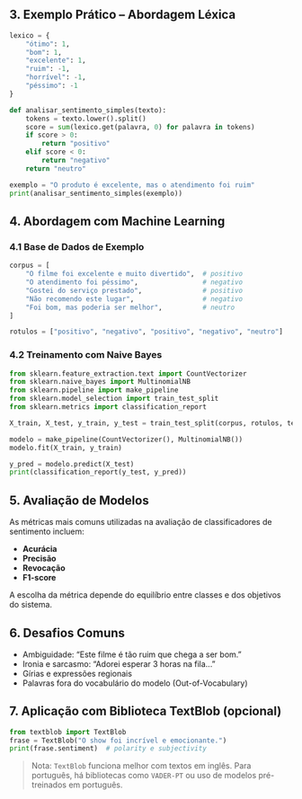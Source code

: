 ## 3. Exemplo Prático – Abordagem Léxica

```python
lexico = {
    "ótimo": 1,
    "bom": 1,
    "excelente": 1,
    "ruim": -1,
    "horrível": -1,
    "péssimo": -1
}

def analisar_sentimento_simples(texto):
    tokens = texto.lower().split()
    score = sum(lexico.get(palavra, 0) for palavra in tokens)
    if score > 0:
        return "positivo"
    elif score < 0:
        return "negativo"
    return "neutro"

exemplo = "O produto é excelente, mas o atendimento foi ruim"
print(analisar_sentimento_simples(exemplo))
```


## 4. Abordagem com Machine Learning

### 4.1 Base de Dados de Exemplo

```python
corpus = [
    "O filme foi excelente e muito divertido",  # positivo
    "O atendimento foi péssimo",                # negativo
    "Gostei do serviço prestado",               # positivo
    "Não recomendo este lugar",                 # negativo
    "Foi bom, mas poderia ser melhor",          # neutro
]

rotulos = ["positivo", "negativo", "positivo", "negativo", "neutro"]
```

### 4.2 Treinamento com Naive Bayes

```python
from sklearn.feature_extraction.text import CountVectorizer
from sklearn.naive_bayes import MultinomialNB
from sklearn.pipeline import make_pipeline
from sklearn.model_selection import train_test_split
from sklearn.metrics import classification_report

X_train, X_test, y_train, y_test = train_test_split(corpus, rotulos, test_size=0.4)

modelo = make_pipeline(CountVectorizer(), MultinomialNB())
modelo.fit(X_train, y_train)

y_pred = modelo.predict(X_test)
print(classification_report(y_test, y_pred))
```

## 5. Avaliação de Modelos

As métricas mais comuns utilizadas na avaliação de classificadores de sentimento incluem:

* **Acurácia**
* **Precisão**
* **Revocação**
* **F1-score**

A escolha da métrica depende do equilíbrio entre classes e dos objetivos do sistema.

## 6. Desafios Comuns

* Ambiguidade: “Este filme é tão ruim que chega a ser bom.”
* Ironia e sarcasmo: “Adorei esperar 3 horas na fila...”
* Gírias e expressões regionais
* Palavras fora do vocabulário do modelo (Out-of-Vocabulary)

## 7. Aplicação com Biblioteca TextBlob (opcional)

```python
from textblob import TextBlob
frase = TextBlob("O show foi incrível e emocionante.")
print(frase.sentiment)  # polarity e subjectivity
```

> Nota: `TextBlob` funciona melhor com textos em inglês. Para português, há bibliotecas como `VADER-PT` ou uso de modelos pré-treinados em português.
